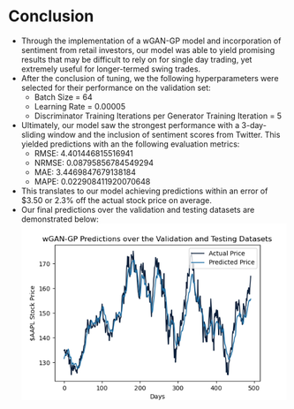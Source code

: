 # Conclusion
- Through the implementation of a wGAN-GP model and incorporation of sentiment from retail investors, our model was able to yield promising results that may be difficult to rely on for single day trading, yet extremely useful for longer-termed swing trades. 
- After the conclusion of tuning, we the following hyperparameters were selected for their performance on the validation set:
    - Batch Size = 64
    - Learning Rate = 0.00005
    - Discriminator Training Iterations per Generator Training Iteration = 5
- Ultimately, our model saw the strongest performance with a 3-day-sliding window and the inclusion of sentiment scores from Twitter. This yielded predictions with an the following evaluation metrics:
    - RMSE: 4.401446815516941
    - NRMSE: 0.08795856784549294
    - MAE: 3.4469847679138184
    - MAPE: 0.022908411920070648
- This translates to our model achieving predictions within an error of $3.50 or 2.3% off the actual stock price on average.
- Our final predictions over the validation and testing datasets are demonstrated below:
![Validation and Testing Dataset](./3-day/visuals_withSentiment/3day_valandtestpreds.png)
